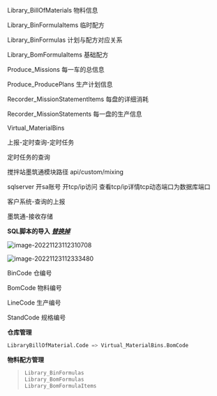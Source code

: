 Library_BillOfMaterials							物料信息

Library_BinFormulaItems						 临时配方

Library_BinFormulas								 计划与配方对应关系

Library_BomFormulaItems  					  基础配方

Produce_Missions									   每一车的总信息

Produce_ProducePlans								生产计划信息

Recorder_MissionStatementItems			   每盘的详细消耗

Recorder_MissionStatements					   每一盘的生产信息

Virtual_MaterialBins									 



上报-定时查询-定时任务

定时任务的查询

搅拌站墨筑通模块路径    api/custom/mixing

sqlserver 开sa账号 开tcp/ip访问 查看tcp/ip详情tcp动态端口为数据库端口

客户系统-查询的上报

墨筑通-接收存储



**SQL脚本的导入**		***<u>替换掉</u>***

![image-20221123112310708](C:\Users\highsai\AppData\Roaming\Typora\typora-user-images\image-20221123112310708.png)

![image-20221123112333480](C:\Users\highsai\AppData\Roaming\Typora\typora-user-images\image-20221123112333480.png)



BinCode 仓编号

BomCode 物料编号

LineCode 生产编号

StandCode 规格编号

**仓库管理**

```python
LibraryBillOfMaterial.Code => Virtual_MaterialBins.BomCode 
```



**物料配方管理**

> ```python
> Library_BinFormulas
> Library_BomFormulas
> Library_BomFormulaItems
> ```



